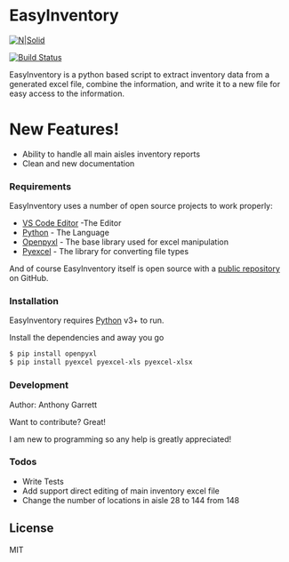 # EasyInventory

[![N|Solid](https://miro.medium.com/max/601/1*PPIp7twJJUknfohZqtL8pQ.png)](https://www.python.org)

[![Build Status](https://travis-ci.org/joemccann/dillinger.svg?branch=master)](https://travis-ci.org/joemccann/dillinger)

EasyInventory is a python based script to extract inventory data from a generated excel file, combine the information, and write it to a new file for easy access to the information.

# New Features!

  - Ability to handle all main aisles inventory reports
  - Clean and new documentation

### Requirements

EasyInventory uses a number of open source projects to work properly:

* [VS Code Editor](https://code.visualstudio.com/) -The Editor
* [Python](https:/www.python.org/) - The Language
* [Openpyxl](https://openpyxl.readthedocs.io/en/stable/) - The base library used for excel manipulation
* [Pyexcel](http://docs.pyexcel.org/en/latest/) - The library for converting file types


And of course EasyInventory itself is open source with a [public repository](https://github.com/AnthonyTGarrett/easy_inventory)
 on GitHub.

### Installation

EasyInventory requires [Python](https://python.org/) v3+ to run.

Install the dependencies and away you go

```sh
$ pip install openpyxl
$ pip install pyexcel pyexcel-xls pyexcel-xlsx
```

### Development

Author: Anthony Garrett

Want to contribute? Great!

I am new to programming so any help is greatly appreciated!


### Todos

 - Write Tests
 - Add support direct editing of main inventory excel file
 - Change the number of locations in aisle 28 to 144 from 148

License
----

MIT

